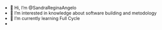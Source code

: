 - 👋 Hi, I’m @SandraReginaAngelo
- 👀 I’m interested in knowledge about software building and metodology
- 🌱 I’m currently learning Full Cycle
- 

<!---
SandraReginaAngelo/SandraReginaAngelo is a ✨ special ✨ repository because its `README.md` (this file) appears on your GitHub profile.
You can click the Preview link to take a look at your changes.
--->
